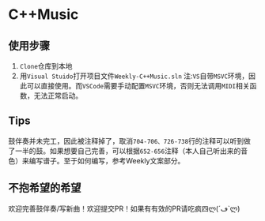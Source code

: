 # C++Music
## 使用步骤
1. `Clone`仓库到本地
2. 用`Visual Stuido`打开项目文件`Weekly-C++Music.sln`
注:`VS`自带`MSVC`环境，因此可以直接使用。而`VSCode`需要手动配置`MSVC`环境，否则无法调用`MIDI`相关函数，无法正常启动。
## Tips
鼓伴奏并未完工，因此被注释掉了，取消`704-706、726-738`行的注释可以听到做了一半的鼓。如果想要自己完善，可以根据`652-656`注释（本人自己听出来的音色）来编写谱子。至于如何编写，参考Weekly文案部分。
## 不抱希望的希望
欢迎完善鼓伴奏/写新曲！欢迎提交PR！如果有有效的PR请吃疯四ლ(´ڡ`ლ)
